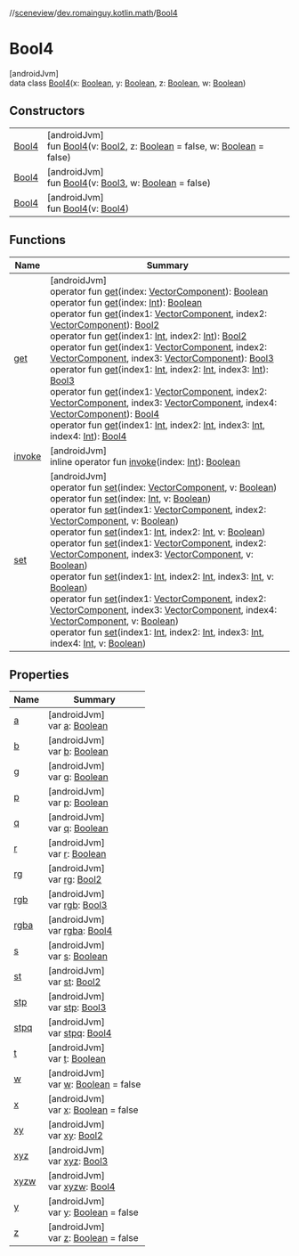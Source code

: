 //[sceneview](../../../index.md)/[dev.romainguy.kotlin.math](../index.md)/[Bool4](index.md)

# Bool4

[androidJvm]\
data class [Bool4](index.md)(x: [Boolean](https://kotlinlang.org/api/latest/jvm/stdlib/kotlin/-boolean/index.html), y: [Boolean](https://kotlinlang.org/api/latest/jvm/stdlib/kotlin/-boolean/index.html), z: [Boolean](https://kotlinlang.org/api/latest/jvm/stdlib/kotlin/-boolean/index.html), w: [Boolean](https://kotlinlang.org/api/latest/jvm/stdlib/kotlin/-boolean/index.html))

## Constructors

| | |
|---|---|
| [Bool4](-bool4.md) | [androidJvm]<br>fun [Bool4](-bool4.md)(v: [Bool2](../-bool2/index.md), z: [Boolean](https://kotlinlang.org/api/latest/jvm/stdlib/kotlin/-boolean/index.html) = false, w: [Boolean](https://kotlinlang.org/api/latest/jvm/stdlib/kotlin/-boolean/index.html) = false) |
| [Bool4](-bool4.md) | [androidJvm]<br>fun [Bool4](-bool4.md)(v: [Bool3](../-bool3/index.md), w: [Boolean](https://kotlinlang.org/api/latest/jvm/stdlib/kotlin/-boolean/index.html) = false) |
| [Bool4](-bool4.md) | [androidJvm]<br>fun [Bool4](-bool4.md)(v: [Bool4](index.md)) |

## Functions

| Name | Summary |
|---|---|
| [get](get.md) | [androidJvm]<br>operator fun [get](get.md)(index: [VectorComponent](../-vector-component/index.md)): [Boolean](https://kotlinlang.org/api/latest/jvm/stdlib/kotlin/-boolean/index.html)<br>operator fun [get](get.md)(index: [Int](https://kotlinlang.org/api/latest/jvm/stdlib/kotlin/-int/index.html)): [Boolean](https://kotlinlang.org/api/latest/jvm/stdlib/kotlin/-boolean/index.html)<br>operator fun [get](get.md)(index1: [VectorComponent](../-vector-component/index.md), index2: [VectorComponent](../-vector-component/index.md)): [Bool2](../-bool2/index.md)<br>operator fun [get](get.md)(index1: [Int](https://kotlinlang.org/api/latest/jvm/stdlib/kotlin/-int/index.html), index2: [Int](https://kotlinlang.org/api/latest/jvm/stdlib/kotlin/-int/index.html)): [Bool2](../-bool2/index.md)<br>operator fun [get](get.md)(index1: [VectorComponent](../-vector-component/index.md), index2: [VectorComponent](../-vector-component/index.md), index3: [VectorComponent](../-vector-component/index.md)): [Bool3](../-bool3/index.md)<br>operator fun [get](get.md)(index1: [Int](https://kotlinlang.org/api/latest/jvm/stdlib/kotlin/-int/index.html), index2: [Int](https://kotlinlang.org/api/latest/jvm/stdlib/kotlin/-int/index.html), index3: [Int](https://kotlinlang.org/api/latest/jvm/stdlib/kotlin/-int/index.html)): [Bool3](../-bool3/index.md)<br>operator fun [get](get.md)(index1: [VectorComponent](../-vector-component/index.md), index2: [VectorComponent](../-vector-component/index.md), index3: [VectorComponent](../-vector-component/index.md), index4: [VectorComponent](../-vector-component/index.md)): [Bool4](index.md)<br>operator fun [get](get.md)(index1: [Int](https://kotlinlang.org/api/latest/jvm/stdlib/kotlin/-int/index.html), index2: [Int](https://kotlinlang.org/api/latest/jvm/stdlib/kotlin/-int/index.html), index3: [Int](https://kotlinlang.org/api/latest/jvm/stdlib/kotlin/-int/index.html), index4: [Int](https://kotlinlang.org/api/latest/jvm/stdlib/kotlin/-int/index.html)): [Bool4](index.md) |
| [invoke](invoke.md) | [androidJvm]<br>inline operator fun [invoke](invoke.md)(index: [Int](https://kotlinlang.org/api/latest/jvm/stdlib/kotlin/-int/index.html)): [Boolean](https://kotlinlang.org/api/latest/jvm/stdlib/kotlin/-boolean/index.html) |
| [set](set.md) | [androidJvm]<br>operator fun [set](set.md)(index: [VectorComponent](../-vector-component/index.md), v: [Boolean](https://kotlinlang.org/api/latest/jvm/stdlib/kotlin/-boolean/index.html))<br>operator fun [set](set.md)(index: [Int](https://kotlinlang.org/api/latest/jvm/stdlib/kotlin/-int/index.html), v: [Boolean](https://kotlinlang.org/api/latest/jvm/stdlib/kotlin/-boolean/index.html))<br>operator fun [set](set.md)(index1: [VectorComponent](../-vector-component/index.md), index2: [VectorComponent](../-vector-component/index.md), v: [Boolean](https://kotlinlang.org/api/latest/jvm/stdlib/kotlin/-boolean/index.html))<br>operator fun [set](set.md)(index1: [Int](https://kotlinlang.org/api/latest/jvm/stdlib/kotlin/-int/index.html), index2: [Int](https://kotlinlang.org/api/latest/jvm/stdlib/kotlin/-int/index.html), v: [Boolean](https://kotlinlang.org/api/latest/jvm/stdlib/kotlin/-boolean/index.html))<br>operator fun [set](set.md)(index1: [VectorComponent](../-vector-component/index.md), index2: [VectorComponent](../-vector-component/index.md), index3: [VectorComponent](../-vector-component/index.md), v: [Boolean](https://kotlinlang.org/api/latest/jvm/stdlib/kotlin/-boolean/index.html))<br>operator fun [set](set.md)(index1: [Int](https://kotlinlang.org/api/latest/jvm/stdlib/kotlin/-int/index.html), index2: [Int](https://kotlinlang.org/api/latest/jvm/stdlib/kotlin/-int/index.html), index3: [Int](https://kotlinlang.org/api/latest/jvm/stdlib/kotlin/-int/index.html), v: [Boolean](https://kotlinlang.org/api/latest/jvm/stdlib/kotlin/-boolean/index.html))<br>operator fun [set](set.md)(index1: [VectorComponent](../-vector-component/index.md), index2: [VectorComponent](../-vector-component/index.md), index3: [VectorComponent](../-vector-component/index.md), index4: [VectorComponent](../-vector-component/index.md), v: [Boolean](https://kotlinlang.org/api/latest/jvm/stdlib/kotlin/-boolean/index.html))<br>operator fun [set](set.md)(index1: [Int](https://kotlinlang.org/api/latest/jvm/stdlib/kotlin/-int/index.html), index2: [Int](https://kotlinlang.org/api/latest/jvm/stdlib/kotlin/-int/index.html), index3: [Int](https://kotlinlang.org/api/latest/jvm/stdlib/kotlin/-int/index.html), index4: [Int](https://kotlinlang.org/api/latest/jvm/stdlib/kotlin/-int/index.html), v: [Boolean](https://kotlinlang.org/api/latest/jvm/stdlib/kotlin/-boolean/index.html)) |

## Properties

| Name | Summary |
|---|---|
| [a](a.md) | [androidJvm]<br>var [a](a.md): [Boolean](https://kotlinlang.org/api/latest/jvm/stdlib/kotlin/-boolean/index.html) |
| [b](b.md) | [androidJvm]<br>var [b](b.md): [Boolean](https://kotlinlang.org/api/latest/jvm/stdlib/kotlin/-boolean/index.html) |
| [g](g.md) | [androidJvm]<br>var [g](g.md): [Boolean](https://kotlinlang.org/api/latest/jvm/stdlib/kotlin/-boolean/index.html) |
| [p](p.md) | [androidJvm]<br>var [p](p.md): [Boolean](https://kotlinlang.org/api/latest/jvm/stdlib/kotlin/-boolean/index.html) |
| [q](q.md) | [androidJvm]<br>var [q](q.md): [Boolean](https://kotlinlang.org/api/latest/jvm/stdlib/kotlin/-boolean/index.html) |
| [r](r.md) | [androidJvm]<br>var [r](r.md): [Boolean](https://kotlinlang.org/api/latest/jvm/stdlib/kotlin/-boolean/index.html) |
| [rg](rg.md) | [androidJvm]<br>var [rg](rg.md): [Bool2](../-bool2/index.md) |
| [rgb](rgb.md) | [androidJvm]<br>var [rgb](rgb.md): [Bool3](../-bool3/index.md) |
| [rgba](rgba.md) | [androidJvm]<br>var [rgba](rgba.md): [Bool4](index.md) |
| [s](s.md) | [androidJvm]<br>var [s](s.md): [Boolean](https://kotlinlang.org/api/latest/jvm/stdlib/kotlin/-boolean/index.html) |
| [st](st.md) | [androidJvm]<br>var [st](st.md): [Bool2](../-bool2/index.md) |
| [stp](stp.md) | [androidJvm]<br>var [stp](stp.md): [Bool3](../-bool3/index.md) |
| [stpq](stpq.md) | [androidJvm]<br>var [stpq](stpq.md): [Bool4](index.md) |
| [t](t.md) | [androidJvm]<br>var [t](t.md): [Boolean](https://kotlinlang.org/api/latest/jvm/stdlib/kotlin/-boolean/index.html) |
| [w](w.md) | [androidJvm]<br>var [w](w.md): [Boolean](https://kotlinlang.org/api/latest/jvm/stdlib/kotlin/-boolean/index.html) = false |
| [x](x.md) | [androidJvm]<br>var [x](x.md): [Boolean](https://kotlinlang.org/api/latest/jvm/stdlib/kotlin/-boolean/index.html) = false |
| [xy](xy.md) | [androidJvm]<br>var [xy](xy.md): [Bool2](../-bool2/index.md) |
| [xyz](xyz.md) | [androidJvm]<br>var [xyz](xyz.md): [Bool3](../-bool3/index.md) |
| [xyzw](xyzw.md) | [androidJvm]<br>var [xyzw](xyzw.md): [Bool4](index.md) |
| [y](y.md) | [androidJvm]<br>var [y](y.md): [Boolean](https://kotlinlang.org/api/latest/jvm/stdlib/kotlin/-boolean/index.html) = false |
| [z](z.md) | [androidJvm]<br>var [z](z.md): [Boolean](https://kotlinlang.org/api/latest/jvm/stdlib/kotlin/-boolean/index.html) = false |
